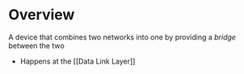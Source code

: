 # Overview
A device that combines two networks into one by providing a *bridge* between the two

- Happens at the [[Data Link Layer]]